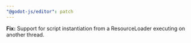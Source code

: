 ```yaml
---
"@godot-js/editor": patch
---
```


**Fix:** Support for script instantiation from a ResourceLoader executing on another thread.
